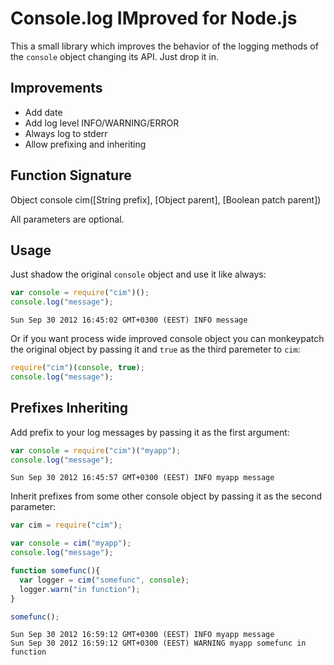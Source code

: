 
# Console.log IMproved for Node.js

This a small library which improves the behavior of the logging methods of the
`console` object changing its API. Just drop it in.


## Improvements

  - Add date
  - Add log level INFO/WARNING/ERROR
  - Always log to stderr
  - Allow prefixing and inheriting

## Function Signature


Object console cim([String prefix], [Object parent], [Boolean patch parent])

All parameters are optional.

## Usage

Just shadow the original `console` object and use it like always:

```javascript
var console = require("cim")();
console.log("message");
```

    Sun Sep 30 2012 16:45:02 GMT+0300 (EEST) INFO message

Or if you want process wide improved console object you can monkeypatch the
original object by passing it and `true` as the third paremeter to `cim`:


```javascript
require("cim")(console, true);
console.log("message");
```

## Prefixes Inheriting

Add prefix to your log messages by passing it as the first argument:

```javascript
var console = require("cim")("myapp");
console.log("message");
```

    Sun Sep 30 2012 16:45:57 GMT+0300 (EEST) INFO myapp message


Inherit prefixes from some other console object by passing it as the second
parameter:

```javascript
var cim = require("cim");

var console = cim("myapp");
console.log("message");

function somefunc(){
  var logger = cim("somefunc", console);
  logger.warn("in function");
}

somefunc();
```

    Sun Sep 30 2012 16:59:12 GMT+0300 (EEST) INFO myapp message
    Sun Sep 30 2012 16:59:12 GMT+0300 (EEST) WARNING myapp somefunc in function



